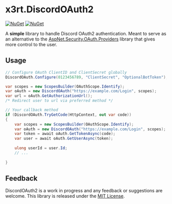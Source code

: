 # x3rt.DiscordOAuth2

[![NuGet](https://img.shields.io/nuget/v/x3rt.DiscordOAuth2.svg)](https://www.nuget.org/packages/x3rt.DiscordOAuth2/)
[![NuGet](https://img.shields.io/nuget/dt/x3rt.DiscordOAuth2.svg)](https://www.nuget.org/packages/x3rt.DiscordOAuth2/)

A **simple** library to handle Discord OAuth2 authentication.
Meant to serve as an alternative to
the [AspNet.Security.OAuth.Providers](https://github.com/aspnet-contrib/AspNet.Security.OAuth.Providers) library that
gives more control to the user.

## Usage

```csharp
// Configure OAuth ClientID and ClientSecret globally
DiscordOAuth.Configure(0123456789, "ClientSecret", "OptionalBotToken");
```
```csharp
var scopes = new ScopesBuilder(OAuthScope.Identify);
var oAuth = new DiscordOAuth("https://example.com/Login", scopes);
var url = oAuth.GetAuthorizationUrl();
/* Redirect user to url via preferred method */
```
```csharp
// Your callback method
if (DiscordOAuth.TryGetCode(HttpContext, out var code))
{
    var scopes = new ScopesBuilder(OAuthScope.Identify);
    var oAuth = new DiscordOAuth("https://example.com/Login", scopes);
    var token = await oAuth.GetTokenAsync(code);
    var user = await oAuth.GetUserAsync(token);
    
    ulong userId = user.Id;
    // ...
    
}
```

## Feedback

DiscordOAuth2 is a work in progress and any feedback or suggestions are welcome.
This library is released under the [MIT License](LICENSE).
```